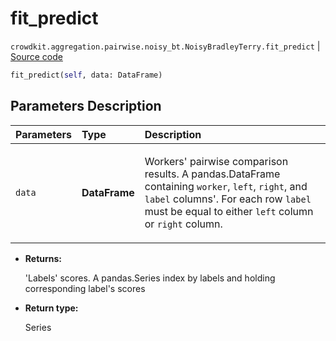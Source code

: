# fit_predict
`crowdkit.aggregation.pairwise.noisy_bt.NoisyBradleyTerry.fit_predict` | [Source code](https://github.com/Toloka/crowd-kit/blob/v1.2.1/crowdkit/aggregation/pairwise/noisy_bt.py#L98)

```python
fit_predict(self, data: DataFrame)
```

## Parameters Description

| Parameters | Type | Description |
| :----------| :----| :-----------|
`data`|**DataFrame**|<p>Workers&#x27; pairwise comparison results. A pandas.DataFrame containing `worker`, `left`, `right`, and `label` columns&#x27;. For each row `label` must be equal to either `left` column or `right` column.</p>

* **Returns:**

  'Labels' scores.
A pandas.Series index by labels and holding corresponding label's scores

* **Return type:**

  Series
